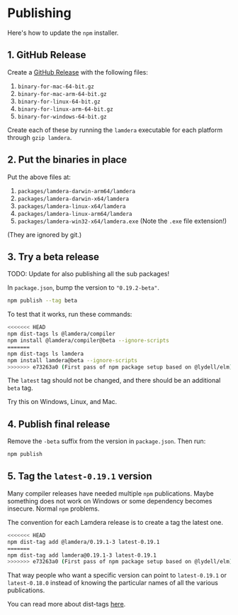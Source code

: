 # Publishing

Here's how to update the `npm` installer.


## 1. GitHub Release

Create a [GitHub Release](https://github.com/lamdera/compiler/releases) with the following files:

1. `binary-for-mac-64-bit.gz`
2. `binary-for-mac-arm-64-bit.gz`
3. `binary-for-linux-64-bit.gz`
4. `binary-for-linux-arm-64-bit.gz`
5. `binary-for-windows-64-bit.gz`

Create each of these by running the `lamdera` executable for each platform through `gzip lamdera`.

## 2. Put the binaries in place

Put the above files at:

1. `packages/lamdera-darwin-arm64/lamdera`
2. `packages/lamdera-darwin-x64/lamdera`
3. `packages/lamdera-linux-x64/lamdera`
4. `packages/lamdera-linux-arm64/lamdera`
5. `packages/lamdera-win32-x64/lamdera.exe` (Note the `.exe` file extension!)

(They are ignored by git.)

## 3. Try a beta release

TODO: Update for also publishing all the sub packages!

In `package.json`, bump the version to `"0.19.2-beta"`.

```bash
npm publish --tag beta
```

To test that it works, run these commands:

```bash
<<<<<<< HEAD
npm dist-tags ls @lamdera/compiler
npm install @lamdera/compiler@beta --ignore-scripts
=======
npm dist-tags ls lamdera
npm install lamdera@beta --ignore-scripts
>>>>>>> e73263a0 (First pass of npm package setup based on @lydell/elm)
```

The `latest` tag should not be changed, and there should be an additional `beta` tag.

Try this on Windows, Linux, and Mac.


## 4. Publish final release

Remove the `-beta` suffix from the version in `package.json`. Then run:

```bash
npm publish
```


## 5. Tag the `latest-0.19.1` version

Many compiler releases have needed multiple `npm` publications. Maybe something does not work on Windows or some dependency becomes insecure. Normal `npm` problems.

The convention for each Lamdera release is to create a tag the latest one.

```bash
<<<<<<< HEAD
npm dist-tag add @lamdera/0.19.1-3 latest-0.19.1
=======
npm dist-tag add lamdera@0.19.1-3 latest-0.19.1
>>>>>>> e73263a0 (First pass of npm package setup based on @lydell/elm)
```

That way people who want a specific version can point to `latest-0.19.1` or `latest-0.18.0` instead of knowing the particular names of all the various publications.

You can read more about dist-tags [here](https://docs.npmjs.com/cli/dist-tag).

